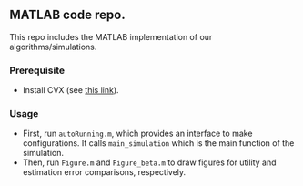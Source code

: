## MATLAB code repo.

This repo includes the MATLAB implementation of our algorithms/simulations.

### Prerequisite
* Install CVX (see [this link](http://cvxr.com/cvx/)).

### Usage
* First, run `autoRunning.m`, which provides an interface to make configurations. It calls `main_simulation` which is the main function of the simulation.
* Then, run `Figure.m` and `Figure_beta.m` to draw figures for utility and estimation error comparisons, respectively.
